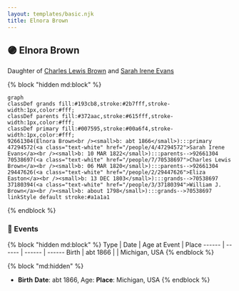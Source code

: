 ```yaml
---
layout: templates/basic.njk
title: Elnora Brown
---
```

## 🟣 Elnora Brown

Daughter of [Charles Lewis Brown](/people/7/70538697) and [Sarah Irene Evans](/people/4/47294572)

{% block "hidden md:block" %}
```mermaid
graph
classDef grands fill:#193cb8,stroke:#2b7fff,stroke-width:1px,color:#fff;
classDef parents fill:#372aac,stroke:#615fff,stroke-width:1px,color:#fff;
classDef primary fill:#007595,stroke:#00a6f4,stroke-width:1px,color:#fff;
92661304(Elnora Brown<br /><small>b: abt 1866</small>):::primary
47294572(<a class="text-white" href="/people/4/47294572">Sarah Irene Evans</a><br /><small>b: 10 MAR 1822</small>):::parents-->92661304
70538697(<a class="text-white" href="/people/7/70538697">Charles Lewis Brown</a><br /><small>b: 06 MAR 1820</small>):::parents-->92661304
29447626(<a class="text-white" href="/people/2/29447626">Eliza Easton</a><br /><small>b: 13 DEC 1803</small>):::grands-->70538697
37180394(<a class="text-white" href="/people/3/37180394">William J. Brown</a><br /><small>b: about 1798</small>):::grands-->70538697
linkStyle default stroke:#a1a1a1
```
{% endblock %}

### 📆 Events

{% block "hidden md:block" %}
Type | Date | Age at Event | Place
------ | ------ | ------ | ------
Birth | abt 1866 |  | Michigan, USA
{% endblock %}

{% block "md:hidden" %}
- **Birth**
**Date**: abt 1866, Age:
**Place**: Michigan, USA
{% endblock %}
